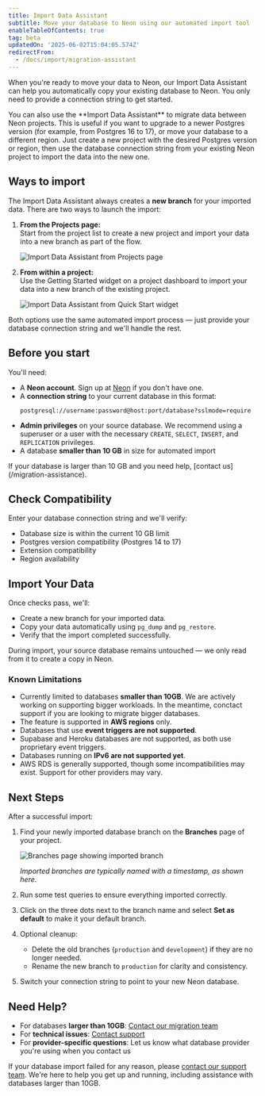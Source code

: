 ```yaml
---
title: Import Data Assistant
subtitle: Move your database to Neon using our automated import tool
enableTableOfContents: true
tag: beta
updatedOn: '2025-06-02T15:04:05.574Z'
redirectFrom:
  - /docs/import/migration-assistant
---
```


When you're ready to move your data to Neon, our Import Data Assistant can help you automatically copy your existing database to Neon. You only need to provide a connection string to get started.

<FeatureBetaProps feature_name="Import Data Assistant"/>

<Admonition type="tip" title="Migrate between Neon projects">
You can also use the **Import Data Assistant** to migrate data between Neon projects. This is useful if you want to upgrade to a newer Postgres version (for example, from Postgres 16 to 17), or move your database to a different region. Just create a new project with the desired Postgres version or region, then use the database connection string from your existing Neon project to import the data into the new one.
</Admonition>

## Ways to import

The Import Data Assistant always creates a **new branch** for your imported data. There are two ways to launch the import:

1. **From the Projects page:**  
   Start from the project list to create a new project and import your data into a new branch as part of the flow.

   ![Import Data Assistant from Projects page](/docs/import/import_data_assistant_project.png)

2. **From within a project:**  
   Use the Getting Started widget on a project dashboard to import your data into a new branch of the existing project.

   ![Import Data Assistant from Quick Start widget](/docs/import/import_data_assistant_quickstart_widget.png)

Both options use the same automated import process — just provide your database connection string and we'll handle the rest.

## Before you start

You'll need:

- A **Neon account**. Sign up at [Neon](https://neon.tech) if you don't have one.
- A **connection string** to your current database in this format:
  ```
  postgresql://username:password@host:port/database?sslmode=require
  ```
- **Admin privileges** on your source database. We recommend using a superuser or a user with the necessary `CREATE`, `SELECT`, `INSERT`, and `REPLICATION` privileges.
- A database **smaller than 10 GB** in size for automated import

<Admonition type="important">
If your database is larger than 10 GB and you need help, [contact us](/migration-assistance).
</Admonition>

<Steps>

## Check Compatibility

Enter your database connection string and we'll verify:

- Database size is within the current 10 GB limit
- Postgres version compatibility (Postgres 14 to 17)
- Extension compatibility
- Region availability

## Import Your Data

Once checks pass, we'll:

- Create a new branch for your imported data.
- Copy your data automatically using `pg_dump` and `pg_restore`.
- Verify that the import completed successfully.

<Admonition type="note">
During import, your source database remains untouched — we only read from it to create a copy in Neon.
</Admonition>

### Known Limitations

- Currently limited to databases **smaller than 10GB**. We are actively working on supporting bigger workloads. In the meantime, conctact support if you are looking to migrate bigger databases.
- The feature is supported in **AWS regions** only.
- Databases that use **event triggers are not supported**.
- Supabase and Heroku databases are not supported, as both use proprietary event triggers.
- Databases running on **IPv6 are not supported yet**.
- AWS RDS is generally supported, though some incompatibilities may exist. Support for other providers may vary.

## Next Steps

After a successful import:

1. Find your newly imported database branch on the **Branches** page of your project.

   ![Branches page showing imported branch](/docs/import/import_data_assistant_branch.png)

   _Imported branches are typically named with a timestamp, as shown here._

2. Run some test queries to ensure everything imported correctly.
3. Click on the three dots next to the branch name and select **Set as default** to make it your default branch.
4. Optional cleanup:
   - Delete the old branches (`production` and `development`) if they are no longer needed.
   - Rename the new branch to `production` for clarity and consistency.
5. Switch your connection string to point to your new Neon database.

</Steps>

## Need Help?

- For databases **larger than 10GB**: [Contact our migration team](/migration-assistance)
- For **technical issues**: [Contact support](/docs/introduction/support)
- For **provider-specific questions**: Let us know what database provider you're using when you contact us

If your database import failed for any reason, please [contact our support team](/migration-assistance). We're here to help you get up and running, including assistance with databases larger than 10GB.
